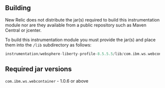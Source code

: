 ## Building

New Relic does not distribute the jar(s) required to build this instrumentation module nor are they available from a public repository such as Maven Central or jcenter.

To build this instrumentation module you must provide the jar(s) and place them into the `/lib` subdirectory as follows:

```groovy
instrumentation/websphere-liberty-profile-8.5.5.5/lib/com.ibm.ws.webcontainer_1.0.6.jar
```

## Required jar versions 
`com.ibm.ws.webcontainer` - 1.0.6 or above
